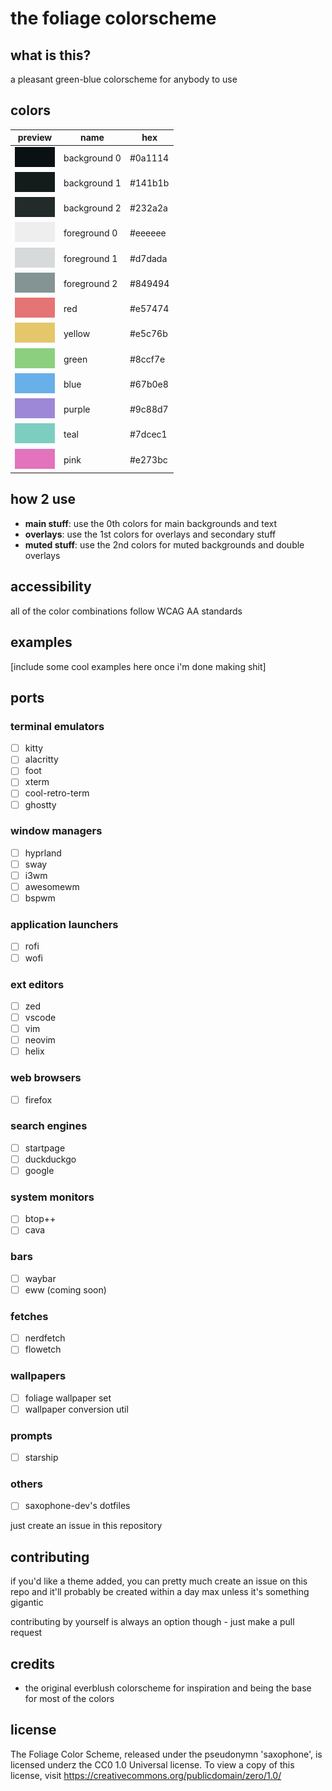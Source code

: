 # the foliage colorscheme

## what is this?
a pleasant green-blue colorscheme for anybody to use

## colors
| preview                          | name          | hex          |
|----------------------------------|---------------|--------------|
| ![background 0](assets/bg0.png)  | background 0  | #0a1114      |
| ![background 1](assets/bg1.png)  | background 1  | #141b1b      |
| ![background 2](assets/bg2.png)  | background 2  | #232a2a      |
| ![foreground 0](assets/fg0.png)  | foreground 0  | #eeeeee      |
| ![foreground 1](assets/fg1.png)  | foreground 1  | #d7dada      |
| ![foreground 2](assets/fg2.png)  | foreground 2  | #849494      |
| ![red](assets/red.png)           | red           | #e57474      |
| ![yellow](assets/yellow.png)     | yellow        | #e5c76b      |
| ![green](assets/green.png)       | green         | #8ccf7e      |
| ![blue](assets/blue.png)         | blue          | #67b0e8      |
| ![purple](assets/purple.png)     | purple        | #9c88d7      |
| ![teal](assets/teal.png)         | teal          | #7dcec1      |
| ![pink](assets/pink.png)         | pink          | #e273bc      |

## how 2 use
- **main stuff**: use the 0th colors for main backgrounds and text
- **overlays**: use the 1st colors for overlays and secondary stuff
- **muted stuff**: use the 2nd colors for muted backgrounds and double overlays

## accessibility
all of the color combinations follow WCAG AA standards

## examples
[include some cool examples here once i'm done making shit]

## ports

### terminal emulators
 - [ ] kitty
 - [ ] alacritty
 - [ ] foot
 - [ ] xterm
 - [ ] cool-retro-term
 - [ ] ghostty

### window managers
 - [ ] hyprland
 - [ ] sway
 - [ ] i3wm
 - [ ] awesomewm
 - [ ] bspwm

### application launchers
 - [ ] rofi
 - [ ] wofi

### ext editors
 - [ ] zed
 - [ ] vscode
 - [ ] vim
 - [ ] neovim
 - [ ] helix

### web browsers
 - [ ] firefox

### search engines
 - [ ] startpage
 - [ ] duckduckgo
 - [ ] google

### system monitors
 - [ ] btop++
 - [ ] cava

### bars
 - [ ] waybar
 - [ ] eww (coming soon)

### fetches
 - [ ] nerdfetch
 - [ ] flowetch

### wallpapers
 - [ ] foliage wallpaper set
 - [ ] wallpaper conversion util

### prompts
 - [ ] starship

### others
 - [ ] saxophone-dev's dotfiles

just create an issue in this repository

## contributing
if you'd like a theme added, you can pretty much create an issue on this repo and it'll probably be created within a day max unless it's something gigantic

contributing by yourself is always an option though - just make a pull request

## credits
 - the original everblush colorscheme for inspiration and being the base for most of the colors

## license
The Foliage Color Scheme, released under the pseudonymn 'saxophone', is licensed underz the CC0 1.0 Universal license. To view a copy of this license, visit https://creativecommons.org/publicdomain/zero/1.0/
